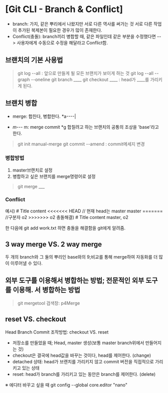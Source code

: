 # [Git CLI - Branch & Conflict]
- branch: 가지, 같은 뿌리에서 나왔지만 서로 다른 역사를 써가는 것
	서로 다른 작업이 추가된 복제본이 필요한 경우가 많이 존재한다.
- Conflict(충돌): branch끼리 병합할 때, 같은 파일인데 같은 부분을 수정했다면 --> 사용자에게 수동으로 수정을 해달라고 Conflict함.



## 브랜치의 기본 사용법
> git log --all : 앞으로 만들게 될 모든 브랜치가 보이게 하는 것
> git log --all --graph --oneline
> git branch ____
> git checkout ____ : head가 ____를 가리키게 된다.



## 브랜치 병합
- merge: 합친다, 병합한다.
    *a----|
*  *m---* m: merge commit
    *g
합칠려고 하는 브랜치의 공통의 조상을 'base'라고 한다.
> git init manual-merge
> git commit --amend : commit메세지 변경

### 병합방법
1. master브랜치로 설정
2. 병합하고 싶은 브랜치를 merge명령어로 설정
> git merge ___

### Conflict
예시)	
	# Title
	content
	<<<<<<< HEAD	// 현재 head는 master
	master
	=======	//구분자
	o2
	>>>>>>> o2
충돌해결)
	# Title
	content
	master, o2

한 다음에 git add work.txt 하면 충돌을 해결함을 git에게 알려줌.


## 3 way merge VS. 2 way merge
두 개의 branch와 그 둘의 뿌리인 base와의 9;비교를 통해 merge하여 자동화를 더 많이 이루어낼 수 있다.


## 외부 도구를 이용해서 병합하는 방법; 전문적인 외부 도구를 이용해. 서 병합하는 방법
> git mergetool
검색창: p4Merge


## reset VS. checkout
Head
Branch
Commit
조작방법: checkout VS. reset

- 저장소를 만들었을 때; Head, master 생성(보통 master branch위에서 만들어지는 것)
- checkout은 결국에 head값을 바꾸는 것이다, head를 제어한다. (change)
- detached 상태: head가 브랜치를 가리키지 않고 commit 버전을 직접적으로 가리키고 있는 상태
- reset: head가 branch를 가리키고 있는 동안은 branch를 제어한다. (delete)



※ 에디터 바꾸고 싶을 때
git config --global core.editor "nano" 
